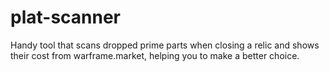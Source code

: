 # plat-scanner
Handy tool that scans dropped prime parts when closing a relic and shows their cost from warframe.market, helping you to make a better choice.
